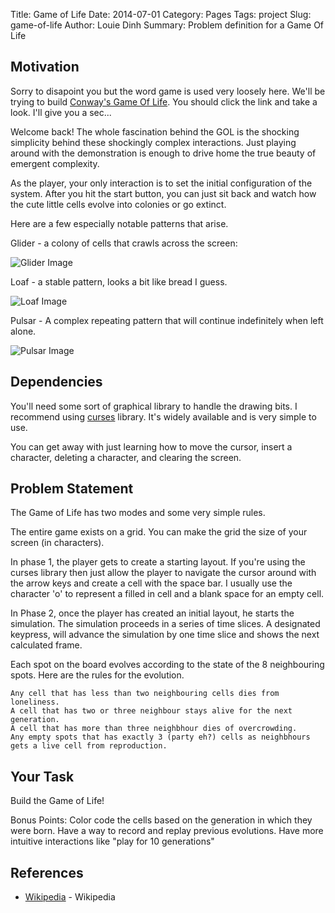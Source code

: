 Title: Game of Life
Date: 2014-07-01
Category: Pages
Tags: project
Slug: game-of-life
Author: Louie Dinh
Summary: Problem definition for a Game Of Life

Motivation
----------

Sorry to disapoint you but the word game is used very loosely here. We'll be trying
to build [Conway's Game Of Life](http://en.wikipedia.org/wiki/Conway's_Game_of_Life). 
You should click the link and take a look. I'll give you a sec...

Welcome back! The whole fascination behind the GOL is the shocking simplicity behind
these shockingly complex interactions. Just playing around with the demonstration is 
enough to drive home the true beauty of emergent complexity.

As the player, your only interaction is to set the initial configuration of the system.
After you hit the start button, you can just sit back and watch how the cute little
cells evolve into colonies or go extinct.

Here are a few especially notable patterns that arise.

Glider - a colony of cells that crawls across the screen:

![Glider Image](http://upload.wikimedia.org/wikipedia/commons/f/f2/Game_of_life_animated_glider.gif)

Loaf - a stable pattern, looks a bit like bread I guess.

![Loaf Image](http://upload.wikimedia.org/wikipedia/commons/thumb/f/f4/Game_of_life_loaf.svg/98px-Game_of_life_loaf.svg.png)

Pulsar - A complex repeating pattern that will continue indefinitely when left alone.

![Pulsar Image](http://upload.wikimedia.org/wikipedia/commons/0/07/Game_of_life_pulsar.gif)


Dependencies
-----------

You'll need some sort of graphical library to handle the drawing bits. I recommend
using [curses](https://docs.python.org/3/library/curses.html) library. It's widely
available and is very simple to use.

You can get away with just learning how to move the cursor, insert a character, 
deleting a character, and clearing the screen. 


Problem Statement
-----------------

The Game of Life has two modes and some very simple rules.

The entire game exists on a grid. You can make the grid the size of your
screen (in characters).

In phase 1, the player gets to create a starting layout. If you're
using the curses library then just allow the player to navigate
the cursor around with the arrow keys and create a cell with the space bar.
I usually use the character 'o' to represent a filled in cell and a blank
space for an empty cell.

In Phase 2, once the player has created an initial layout, he starts the simulation. 
The simulation proceeds in a series of time slices. A designated keypress,
will advance the simulation by one time slice and shows the next calculated 
frame.

Each spot on the board evolves according to the state of the 8 neighbouring spots.
Here are the rules for the evolution.

    Any cell that has less than two neighbouring cells dies from loneliness.
    A cell that has two or three neighbour stays alive for the next generation.
    A cell that has more than three neighbhour dies of overcrowding.
    Any empty spots that has exactly 3 (party eh?) cells as neighbhours gets a live cell from reproduction.

Your Task
---------

Build the Game of Life! 

Bonus Points:
    Color code the cells based on the generation in which they were born.
    Have a way to record and replay previous evolutions.
    Have more intuitive interactions like "play for 10 generations" 


References
-----------

* [Wikipedia](http://en.wikipedia.org/wiki/Conway's_Game_of_Life) - Wikipedia
